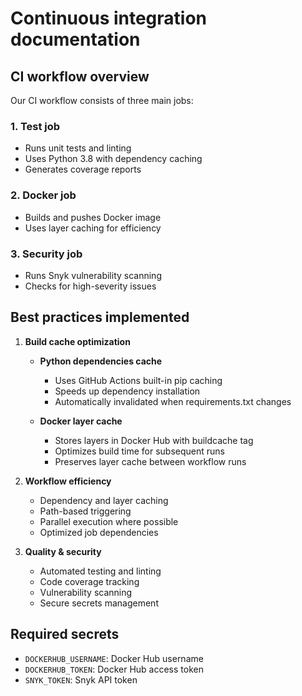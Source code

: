 # Continuous integration documentation

## CI workflow overview

Our CI workflow consists of three main jobs:

### 1. Test job

- Runs unit tests and linting
- Uses Python 3.8 with dependency caching
- Generates coverage reports

### 2. Docker job

- Builds and pushes Docker image
- Uses layer caching for efficiency

### 3. Security job

- Runs Snyk vulnerability scanning
- Checks for high-severity issues

## Best practices implemented

1. **Build cache optimization**
   - **Python dependencies cache**
     - Uses GitHub Actions built-in pip caching
     - Speeds up dependency installation
     - Automatically invalidated when requirements.txt changes

   - **Docker layer cache**
     - Stores layers in Docker Hub with buildcache tag
     - Optimizes build time for subsequent runs
     - Preserves layer cache between workflow runs

2. **Workflow efficiency**
   - Dependency and layer caching
   - Path-based triggering
   - Parallel execution where possible
   - Optimized job dependencies

3. **Quality & security**
   - Automated testing and linting
   - Code coverage tracking
   - Vulnerability scanning
   - Secure secrets management

## Required secrets

- `DOCKERHUB_USERNAME`: Docker Hub username
- `DOCKERHUB_TOKEN`: Docker Hub access token  
- `SNYK_TOKEN`: Snyk API token

